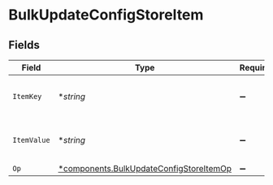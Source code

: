 # BulkUpdateConfigStoreItem


## Fields

| Field                                                                                         | Type                                                                                          | Required                                                                                      | Description                                                                                   | Example                                                                                       |
| --------------------------------------------------------------------------------------------- | --------------------------------------------------------------------------------------------- | --------------------------------------------------------------------------------------------- | --------------------------------------------------------------------------------------------- | --------------------------------------------------------------------------------------------- |
| `ItemKey`                                                                                     | **string*                                                                                     | :heavy_minus_sign:                                                                            | Item key, maximum 256 characters.                                                             | test-key                                                                                      |
| `ItemValue`                                                                                   | **string*                                                                                     | :heavy_minus_sign:                                                                            | Item value, maximum 8000 characters.                                                          | test-value                                                                                    |
| `Op`                                                                                          | [*components.BulkUpdateConfigStoreItemOp](../../models/shared/bulkupdateconfigstoreitemop.md) | :heavy_minus_sign:                                                                            | N/A                                                                                           |                                                                                               |